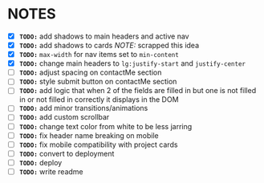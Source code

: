 # NOTES

- [x] **`TODO:`** add shadows to main headers and active nav
- [x] **`TODO:`** add shadows to cards *NOTE:* scrapped this idea
- [x] **`TODO:`** `max-width` for nav items set to `min-content`
- [x] **`TODO:`** change main headers to `lg:justify-start` and `justify-center`
- [ ] **`TODO:`** adjust spacing on contactMe section
- [ ] **`TODO:`** style submit button on contactMe section
- [ ] **`TODO:`** add logic that when 2 of the fields are filled in but one is not filled in or not filled in correctly it displays in the DOM
- [ ] **`TODO:`** add minor transitions/animations
- [ ] **`TODO:`** add custom scrollbar
- [ ] **`TODO:`** change text color from white to be less jarring
- [ ] **`TODO:`** fix header name breaking on mobile
- [ ] **`TODO:`** fix mobile compatibility with project cards
- [ ] **`TODO:`** convert to deployment
- [ ] **`TODO:`** deploy
- [ ] **`TODO:`** write readme